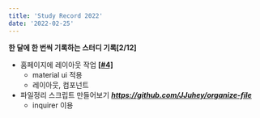 ```yaml
---
title: 'Study Record 2022'
date: '2022-02-25'
---
```


**한 달에 한 번씩 기록하는 스터디 기록[2/12]**
- 홈페이지에 레이아웃 작업 [**[#4]**](https://github.com/JJuhey/nextjs-jjuhey/pull/4)
  - material ui 적용
  - 레이아웃, 컴포넌트
- 파일정리 스크립트 만들어보기 _**<https://github.com/JJuhey/organize-file>**_
  - inquirer 이용